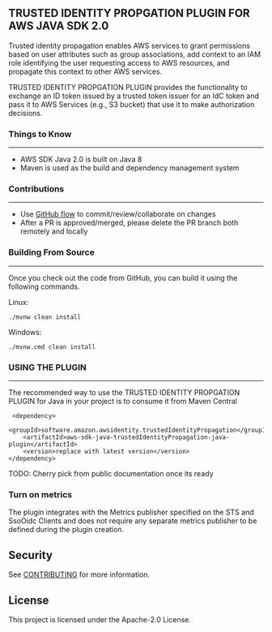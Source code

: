## TRUSTED IDENTITY PROPGATION PLUGIN FOR AWS JAVA SDK 2.0

Trusted identity propagation enables AWS services to grant permissions based on user attributes such as group associations, add context to an IAM role identifying the user requesting access to AWS resources, and propagate this context to other AWS services.

TRUSTED IDENTITY PROPGATION PLUGIN provides the functionality to exchange an ID token issued by a trusted token issuer for an IdC token and pass it to AWS Services (e.g., S3 bucket) that use it to make authorization decisions.

### Things to Know

---

* AWS SDK Java 2.0 is built on Java 8
* Maven is used as the build and dependency management system

### Contributions

---
* Use [GitHub flow](https://docs.github.com/en/get-started/quickstart/github-flow) to commit/review/collaborate on changes
* After a PR is approved/merged, please delete the PR branch both remotely and locally

### Building From Source

---
Once you check out the code from GitHub, you can build it using the following commands.

Linux:

```./mvnw clean install```

Windows:

```./mvnw.cmd clean install```
### USING THE PLUGIN

---

The recommended way to use the TRUSTED IDENTITY PROPGATION PLUGIN for Java in your project is to consume it from Maven Central


```
 <dependency>
    <groupId>software.amazon.awsidentity.trustedIdentityPropagation</groupId>
    <artifactId>aws-sdk-java-trustedIdentityPropagation-java-plugin</artifactId>
    <version>replace with latest version</version>
</dependency>
```

TODO: Cherry pick from public documentation once its ready

### Turn on metrics

The plugin integrates with the Metrics publisher specified on the STS and SsoOidc Clients and does not require any separate metrics publisher to be defined during the plugin creation.


## Security

See [CONTRIBUTING](CONTRIBUTING.md#security-issue-notifications) for more information.

## License

This project is licensed under the Apache-2.0 License.
